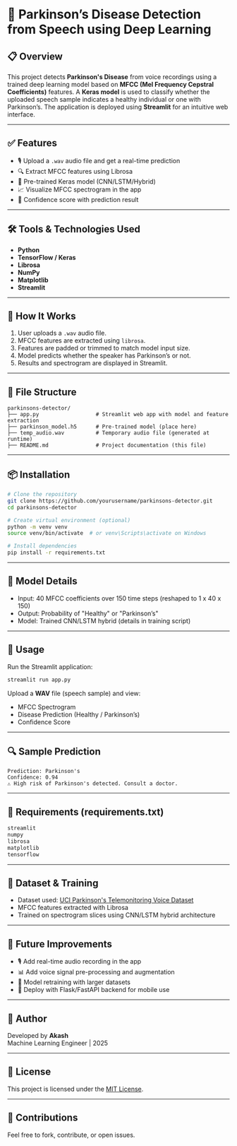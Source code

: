 
# 🧠 Parkinson’s Disease Detection from Speech using Deep Learning

## 📋 Overview

This project detects **Parkinson's Disease** from voice recordings using a trained deep learning model based on **MFCC (Mel Frequency Cepstral Coefficients)** features. A **Keras model** is used to classify whether the uploaded speech sample indicates a healthy individual or one with Parkinson’s. The application is deployed using **Streamlit** for an intuitive web interface.

---

## ✅ Features

- 🎙 Upload a `.wav` audio file and get a real-time prediction
- 🔍 Extract MFCC features using Librosa
- 🧠 Pre-trained Keras model (CNN/LSTM/Hybrid)
- 📈 Visualize MFCC spectrogram in the app
- 🧪 Confidence score with prediction result

---

## 🛠 Tools & Technologies Used

- **Python**
- **TensorFlow / Keras**
- **Librosa**
- **NumPy**
- **Matplotlib**
- **Streamlit**

---

## 🚀 How It Works

1. User uploads a `.wav` audio file.
2. MFCC features are extracted using `librosa`.
3. Features are padded or trimmed to match model input size.
4. Model predicts whether the speaker has Parkinson’s or not.
5. Results and spectrogram are displayed in Streamlit.

---

## 📁 File Structure

```
parkinsons-detector/
├── app.py                  # Streamlit web app with model and feature extraction
├── parkinson_model.h5      # Pre-trained model (place here)
├── temp_audio.wav          # Temporary audio file (generated at runtime)
├── README.md               # Project documentation (this file)
```

---

## 📦 Installation

```bash
# Clone the repository
git clone https://github.com/yourusername/parkinsons-detector.git
cd parkinsons-detector

# Create virtual environment (optional)
python -m venv venv
source venv/bin/activate  # or venv\Scripts\activate on Windows

# Install dependencies
pip install -r requirements.txt
```

---

## 🧠 Model Details

- Input: 40 MFCC coefficients over 150 time steps (reshaped to 1 x 40 x 150)
- Output: Probability of "Healthy" or "Parkinson’s"
- Model: Trained CNN/LSTM hybrid (details in training script)

---

## 🧪 Usage

Run the Streamlit application:

```bash
streamlit run app.py
```

Upload a **WAV** file (speech sample) and view:

- MFCC Spectrogram
- Disease Prediction (Healthy / Parkinson’s)
- Confidence Score

---

## 🔍 Sample Prediction

```
Prediction: Parkinson's
Confidence: 0.94
⚠️ High risk of Parkinson's detected. Consult a doctor.
```

---

## 🧾 Requirements (requirements.txt)

```txt
streamlit
numpy
librosa
matplotlib
tensorflow
```

---

## 🧠 Dataset & Training

- Dataset used: [UCI Parkinson's Telemonitoring Voice Dataset](https://archive.ics.uci.edu/ml/datasets/parkinsons+telemonitoring)
- MFCC features extracted with Librosa
- Trained on spectrogram slices using CNN/LSTM hybrid architecture

---

## 📌 Future Improvements

- 🎙 Add real-time audio recording in the app
- 📊 Add voice signal pre-processing and augmentation
- 🔁 Model retraining with larger datasets
- 🤖 Deploy with Flask/FastAPI backend for mobile use

---

## 🙌 Author

Developed by **Akash**  
Machine Learning Engineer | 2025

---

## 📜 License

This project is licensed under the [MIT License](LICENSE).

---

## 🤝 Contributions

Feel free to fork, contribute, or open issues.
